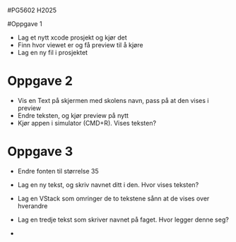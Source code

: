

#PG5602 H2025


#Oppgave 1
- Lag et nytt xcode prosjekt og kjør det
- Finn hvor viewet er og få preview til å kjøre
- Lag en ny fil i prosjektet

# Oppgave 2
- Vis en Text på skjermen med skolens navn, pass på at den vises i preview
- Endre teksten, og kjør preview på nytt
- Kjør appen i simulator (CMD+R). Vises teksten?

# Oppgave 3 
- Endre fonten til størrelse 35
- Lag en ny tekst, og skriv navnet ditt i den. Hvor vises teksten? 
- Lag en VStack som omringer de to tekstene sånn at de vises over hverandre
- Lag en tredje tekst som skriver navnet på faget. Hvor legger denne seg?

- 
